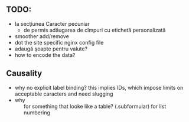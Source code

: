 TODO:
-----

* la secţiunea Caracter pecuniar
  * de permis adăugarea de cîmpuri cu etichetă personalizată
* smoother add/remove
* dot the site specific nginx config file
* adaugă şoapte pentru valute?
* how to encode the data?


Causality
---------

* why no explicit label binding? this implies IDs, which
  impose limits on acceptable caracters and need slugging
* why <ol> for something that looke like a table? (.subformular)
  for list numbering
